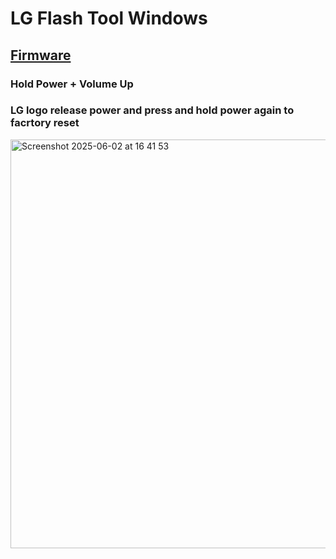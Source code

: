 # LG Flash Tool Windows

## <a href="https://lgstockrom.com">Firmware</a>

### Hold Power + Volume Up

### LG logo release power and press and hold power again to facrtory reset

<img width="654" alt="Screenshot 2025-06-02 at 16 41 53" src="https://github.com/user-attachments/assets/884697c0-953e-45ef-9295-e3883e93614c" />
